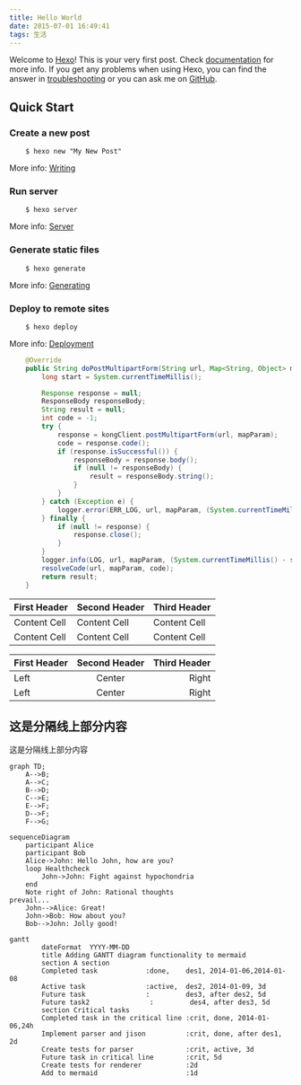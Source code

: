 ```yaml
---
title: Hello World
date: 2015-07-01 16:49:41
tags: 生活
---
```

Welcome to [Hexo](https://hexo.io/)! This is your very first post. Check [documentation](https://hexo.io/docs/) for more info. If you get any problems when using Hexo, you can find the answer in [troubleshooting](https://hexo.io/docs/troubleshooting.html) or you can ask me on [GitHub](https://github.com/hexojs/hexo/issues).

## Quick Start

### Create a new post

```
	$ hexo new "My New Post"
```

More info: [Writing](https://hexo.io/docs/writing.html)
<!--more-->

### Run server

```
	$ hexo server
```

More info: [Server](https://hexo.io/docs/server.html)

### Generate static files

```
	$ hexo generate
```

More info: [Generating](https://hexo.io/docs/generating.html)

### Deploy to remote sites

```
	$ hexo deploy
```

More info: [Deployment](https://hexo.io/docs/deployment.html)

``` java
	@Override
    public String doPostMultipartForm(String url, Map<String, Object> mapParam) {
        long start = System.currentTimeMillis();

        Response response = null;
        ResponseBody responseBody;
        String result = null;
        int code = -1;
        try {
            response = kongClient.postMultipartForm(url, mapParam);
            code = response.code();
            if (response.isSuccessful()) {
                responseBody = response.body();
                if (null != responseBody) {
                    result = responseBody.string();
                }
            }
        } catch (Exception e) {
            logger.error(ERR_LOG, url, mapParam, (System.currentTimeMillis() - start), code, e);
        } finally {
            if (null != response) {
                response.close();
            }
        }
        logger.info(LOG, url, mapParam, (System.currentTimeMillis() - start), code, result);
        resolveCode(url, mapParam, code);
        return result;
    } 

```


First Header | Second Header | Third Header
------------ | ------------- | ------------
Content Cell | Content Cell  | Content Cell
Content Cell | Content Cell  | Content Cell


First Header | Second Header | Third Header
:----------- | :-----------: | -----------:
Left         | Center        | Right
Left         | Center        | Right



这是分隔线上部分内容
---
这是分隔线上部分内容

``` graph
graph TD;
    A-->B;
    A-->C;
    B-->D;
    C-->E;
    E-->F;
    D-->F;
    F-->G;
```


```graph
sequenceDiagram
    participant Alice
    participant Bob
    Alice->John: Hello John, how are you?
    loop Healthcheck
        John->John: Fight against hypochondria
    end
    Note right of John: Rational thoughts 
prevail...
    John-->Alice: Great!
    John->Bob: How about you?
    Bob-->John: Jolly good!
```


```graph
gantt
        dateFormat  YYYY-MM-DD
        title Adding GANTT diagram functionality to mermaid
        section A section
        Completed task            :done,    des1, 2014-01-06,2014-01-08
        Active task               :active,  des2, 2014-01-09, 3d
        Future task               :         des3, after des2, 5d
        Future task2               :         des4, after des3, 5d
        section Critical tasks
        Completed task in the critical line :crit, done, 2014-01-06,24h
        Implement parser and jison          :crit, done, after des1, 2d
        Create tests for parser             :crit, active, 3d
        Future task in critical line        :crit, 5d
        Create tests for renderer           :2d
        Add to mermaid                      :1d
```




